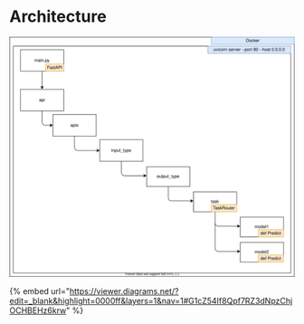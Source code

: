 # Architecture

![](../.gitbook/assets/unifAI.svg)

{% embed url="https://viewer.diagrams.net/?edit=_blank&highlight=0000ff&layers=1&nav=1#G1cZ54If8Qpf7RZ3dNpzChjOCHBEHz6krw" %}

